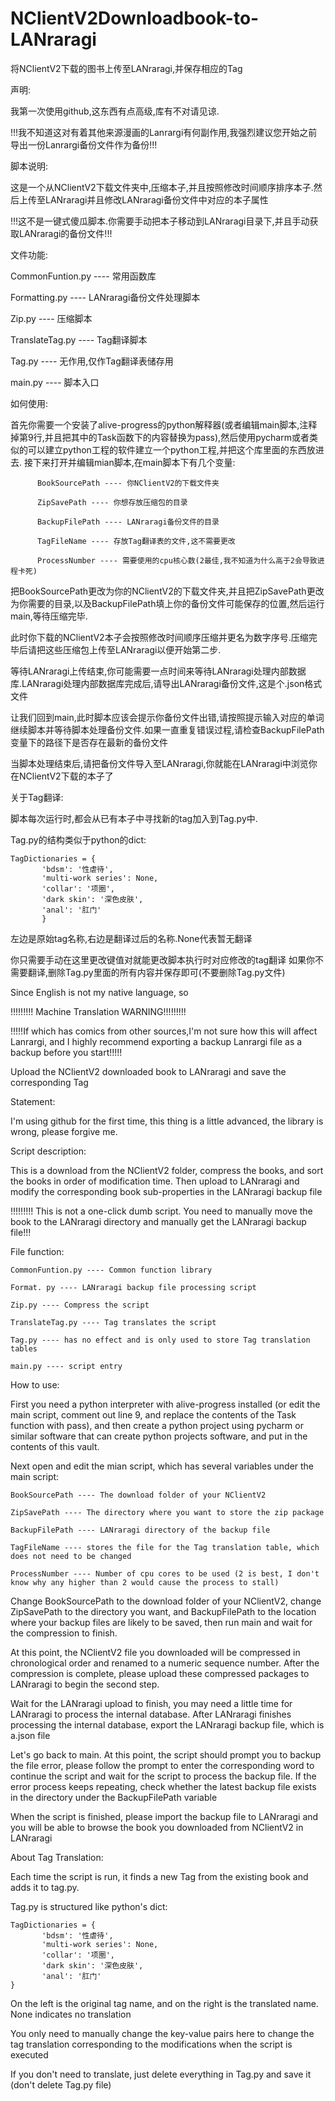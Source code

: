 # NClientV2Downloadbook-to-LANraragi
将NClientV2下载的图书上传至LANraragi,并保存相应的Tag

声明:

我第一次使用github,这东西有点高级,库有不对请见谅.

!!!我不知道这对有着其他来源漫画的Lanrargi有何副作用,我强烈建议您开始之前导出一份Lanrargi备份文件作为备份!!!
    
脚本说明:

这是一个从NClientV2下载文件夹中,压缩本子,并且按照修改时间顺序排序本子.然后上传至LANraragi并且修改LANraragi备份文件中对应的本子属性

  !!!这不是一键式傻瓜脚本.你需要手动把本子移动到LANraragi目录下,并且手动获取LANraragi的备份文件!!!

文件功能:

  CommonFuntion.py ---- 常用函数库
  
  Formatting.py ---- LANraragi备份文件处理脚本
  
  Zip.py ---- 压缩脚本
  
  TranslateTag.py ---- Tag翻译脚本
  
  Tag.py ---- 无作用,仅作Tag翻译表储存用
  
  main.py ---- 脚本入口

如何使用:

  首先你需要一个安装了alive-progress的python解释器(或者编辑main脚本,注释掉第9行,并且把其中的Task函数下的内容替换为pass),然后使用pycharm或者类似的可以建立python工程的软件建立一个python工程,并把这个库里面的东西放进去.
  接下来打开并编辑mian脚本,在main脚本下有几个变量:
  
          BookSourcePath ---- 你NClientV2的下载文件夹
          
          ZipSavePath ---- 你想存放压缩包的目录
          
          BackupFilePath ---- LANraragi备份文件的目录
          
          TagFileName ---- 存放Tag翻译表的文件,这不需要更改
          
          ProcessNumber ---- 需要使用的cpu核心数(2最佳,我不知道为什么高于2会导致进程卡死)

          
  把BookSourcePath更改为你的NClientV2的下载文件夹,并且把ZipSavePath更改为你需要的目录,以及BackupFilePath填上你的备份文件可能保存的位置,然后运行main,等待压缩完毕.
  
  此时你下载的NClientV2本子会按照修改时间顺序压缩并更名为数字序号.压缩完毕后请把这些压缩包上传至LANraragi以便开始第二步.
  
  等待LANraragi上传结束,你可能需要一点时间来等待LANraragi处理内部数据库.LANraragi处理内部数据库完成后,请导出LANraragi备份文件,这是个.json格式文件
  
  让我们回到main,此时脚本应该会提示你备份文件出错,请按照提示输入对应的单词继续脚本并等待脚本处理备份文件.如果一直重复错误过程,请检查BackupFilePath变量下的路径下是否存在最新的备份文件
  
  当脚本处理结束后,请把备份文件导入至LANraragi,你就能在LANraragi中浏览你在NClientV2下载的本子了

关于Tag翻译:

  脚本每次运行时,都会从已有本子中寻找新的tag加入到Tag.py中.
  
  Tag.py的结构类似于python的dict:
  
    TagDictionaries = { 
           'bdsm': '性虐待',
           'multi-work series': None,
           'collar': '项圈',
           'dark skin': '深色皮肤',
           'anal': '肛门'
           }

  左边是原始tag名称,右边是翻译过后的名称.None代表暂无翻译
         
  你只需要手动在这里更改键值对就能更改脚本执行时对应修改的tag翻译
  如果你不需要翻译,删除Tag.py里面的所有内容并保存即可(不要删除Tag.py文件)


Since English is not my native language, so

!!!!!!!!! Machine Translation WARNING!!!!!!!!!

!!!!!If which has comics from other sources,I'm not sure how this will affect Lanrargi, and I highly recommend exporting a backup Lanrargi file as a backup before you start!!!!!

Upload the NClientV2 downloaded book to LANraragi and save the corresponding Tag

Statement:

I'm using github for the first time, this thing is a little advanced, the library is wrong, please forgive me.

Script description:

This is a download from the NClientV2 folder, compress the books, and sort the books in order of modification time. Then upload to LANraragi and modify the corresponding book sub-properties in the LANraragi backup file

!!!!!!!!! This is not a one-click dumb script. You need to manually move the book to the LANraragi directory and manually get the LANraragi backup file!!!

File function:

    CommonFuntion.py ---- Common function library 
    
    Format. py ---- LANraragi backup file processing script 
    
    Zip.py ---- Compress the script
    
    TranslateTag.py ---- Tag translates the script
    
    Tag.py ---- has no effect and is only used to store Tag translation tables
    
    main.py ---- script entry

How to use:

First you need a python interpreter with alive-progress installed (or edit the main script, comment out line 9, and replace the contents of the Task function with pass), and then create a python project using pycharm or similar software that can create python projects software, and put in the contents of this vault.

Next open and edit the mian script, which has several variables under the main script:

    BookSourcePath ---- The download folder of your NClientV2
    
    ZipSavePath ---- The directory where you want to store the zip package
    
    BackupFilePath ---- LANraragi directory of the backup file
    
    TagFileName ---- stores the file for the Tag translation table, which does not need to be changed
    
    ProcessNumber ---- Number of cpu cores to be used (2 is best, I don't know why any higher than 2 would cause the process to stall)

Change BookSourcePath to the download folder of your NClientV2, change ZipSavePath to the directory you want, and BackupFilePath to the location where your backup files are likely to be saved, then run main and wait for the compression to finish.

At this point, the NClientV2 file you downloaded will be compressed in chronological order and renamed to a numeric sequence number. After the compression is complete, please upload these compressed packages to LANraragi to begin the second step.

Wait for the LANraragi upload to finish, you may need a little time for LANraragi to process the internal database. After LANraragi finishes processing the internal database, export the LANraragi backup file, which is a.json file

Let's go back to main. At this point, the script should prompt you to backup the file error, please follow the prompt to enter the corresponding word to continue the script and wait for the script to process the backup file. If the error process keeps repeating, check whether the latest backup file exists in the directory under the BackupFilePath variable

When the script is finished, please import the backup file to LANraragi and you will be able to browse the book you downloaded from NClientV2 in LANraragi

About Tag Translation:

Each time the script is run, it finds a new Tag from the existing book and adds it to tag.py.

Tag.py is structured like python's dict:

    TagDictionaries = { 
           'bdsm': '性虐待',
           'multi-work series': None,
           'collar': '项圈',
           'dark skin': '深色皮肤',
           'anal': '肛门'
    }

On the left is the original tag name, and on the right is the translated name. None indicates no translation



You only need to manually change the key-value pairs here to change the tag translation corresponding to the modifications when the script is executed

If you don't need to translate, just delete everything in Tag.py and save it (don't delete Tag.py file)

 

